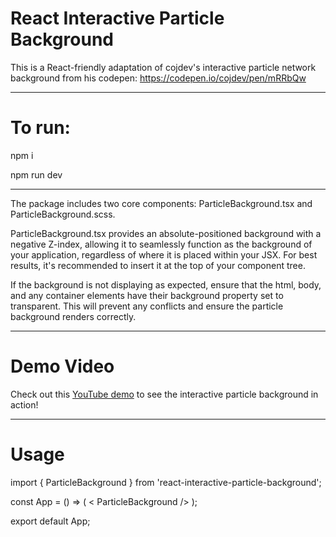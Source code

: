 # React Interactive Particle Background
This is a React-friendly adaptation of cojdev's interactive particle network background from his codepen: https://codepen.io/cojdev/pen/mRRbQw

----------------------------------------------------------------------

# To run:
npm i

npm run dev

----------------------------------------------------------------------

The package includes two core components: ParticleBackground.tsx and ParticleBackground.scss.

ParticleBackground.tsx provides an absolute-positioned background with a negative Z-index, allowing it to seamlessly function as the background of your application, regardless of where it is placed within your JSX. For best results, it's recommended to insert it at the top of your component tree.

If the background is not displaying as expected, ensure that the html, body, and any container elements have their background property set to transparent. This will prevent any conflicts and ensure the particle background renders correctly.

----------------------------------------------------------------------

# Demo Video
Check out this <a href="https://www.youtube.com/watch?v=oWGoMnue1xI&ab_channel=drfeinstein">YouTube demo<a/> to see the interactive particle background in action!

______________________________________________________________________

# Usage

import { ParticleBackground } from 'react-interactive-particle-background';

const App = () => (
  < ParticleBackground />
);

export default App;

